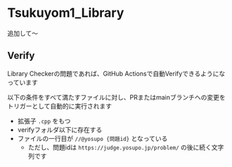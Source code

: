 # Tsukuyom1_Library

追加して～

## Verify

Library Checkerの問題であれば、GitHub Actionsで自動Verifyできるようになっています

以下の条件をすべて満たすファイルに対し、PRまたはmainブランチへの変更をトリガーとして自動的に実行されます

- 拡張子 `.cpp` をもつ
- verifyフォルダ以下に存在する
- ファイルの一行目が `//@yosupo {問題id}` となっている
  - ただし、問題idは `https://judge.yosupo.jp/problem/` の後に続く文字列です